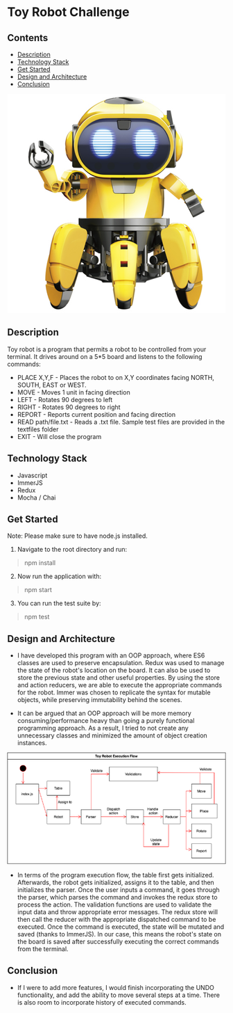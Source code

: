 # Toy Robot Challenge

## Contents
- [Description](#description)
- [Technology Stack](#technology-stack)
- [Get Started](#get-started)
- [Design and Architecture](#design-and-architecture)
- [Conclusion](#conclusion)

![toy_robot](toy_robot.jpg)

## Description
Toy robot is a program that permits a robot to be controlled from your terminal. It drives around on a 5*5 board and listens to the following commands:

- PLACE X,Y,F - Places the robot to on X,Y coordinates facing NORTH, SOUTH, EAST or WEST.
- MOVE - Moves 1 unit in facing direction
- LEFT - Rotates 90 degrees to left
- RIGHT - Rotates 90 degrees to right
- REPORT - Reports current position and facing direction
- READ path/file.txt - Reads a .txt file. Sample test files are provided in the textfiles folder
- EXIT - Will close the program

## Technology Stack
- Javascript
- ImmerJS
- Redux
- Mocha / Chai

## Get Started
Note: Please make sure to have node.js installed.

1. Navigate to the root directory and run:
> npm install

2. Now run the application with:
> npm start

3. You can run the test suite by:
> npm test

## Design and Architecture
- I have developed this program with an OOP approach, where ES6 classes are used to preserve encapsulation. Redux was used to manage the state of the robot's location on the board. It can also be used to store the previous state and other useful properties. By using the store and action reducers, we are able to execute the appropriate commands for the robot. Immer was chosen to replicate the syntax for mutable objects, while preserving immutability behind the scenes. 

- It can be argued that an OOP approach will be more memory consuming/performance heavy than going a purely functional programming approach. As a result, I tried to not create any unnecessary classes and minimized the amount of object creation instances.

![execution flow diagram](execution_flow_diagram.png)

- In terms of the program execution flow, the table first gets initialized. Afterwards, the robot gets initialized, assigns it to the table, and then initializes the parser. Once the user inputs a command, it goes through the parser, which parses the command and invokes the redux store to process the action. The validation functions are used to validate the input data and throw appropriate error messages. The redux store will then call the reducer with the appropriate dispatched command to be executed. Once the command is executed, the state will be mutated and saved (thanks to ImmerJS). In our case, this means the robot's state on the board is saved after successfully executing the correct commands from the terminal.

## Conclusion
- If I were to add more features, I would finish incorporating the UNDO functionality, and add the ability to move several steps at a time. There is also room to incorporate history of executed commands.
